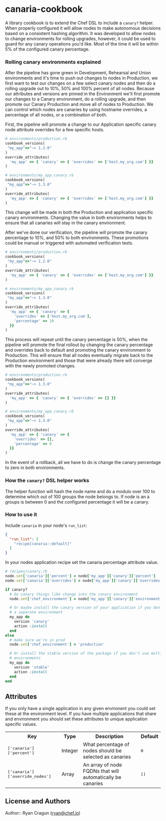 # canaria-cookbook

A library cookbook is to extend the Chef DSL to include a `canary?` helper. When
properly configured it will allow nodes to make autonomous decisions based on a
consistent hashing algorithm. It was developed to allow nodes to change
environments for rolling upgrades, however, it could be used to guard for any
canary operations you'd like. Most of the time it will be within 5% of the
configured canary percentage.

### Rolling canary environments explained
After the pipeline has gone green in Development, Rehearsal and Union environments
and it's time to push out changes to nodes in Production, we first want to test
our changes on a few select canary nodes and then do a rolling upgrade out to
10%, 50% and 100% percent of all nodes.  Because our attributes and versions are
pinned in the Environment we'll first promote our changes to a Canary
environment, do a rolling upgrade, and then promote our Canary Production and
move all of nodes to Production.  We can control which nodes are canaries by
using hostname overrides, a percentage of all nodes, or a combination of both.

First, the pipeline will promote a change to our Application specific canary node
attribute overrides for a few specific hosts.

```ruby
# environments/production.rb
cookbook_versions(
 "my_app"=>"~> 1.2.0"
)
override_attributes(
  'my_app' => { 'canary' => { 'overrides' => ['host.my_org.com'] }}
)

# environments/my_app_canary.rb
cookbook_versions(
 "my_app"=>"~> 1.3.0"
)
override_attributes(
  'my_app' => { 'canary' => { 'overrides' => ['host.my_org.com'] }}
)
```

This change will be made in both the Production and application specific
canary environments.  Changing the value in both environments helps to ensure
that all canaries will stay in the canary environment.

After we've done our verification, the pipeline will promote the canary
percentage to 10%, and 50% to both environments.  These promotions could be manual
or triggered with automated verification tests.

```ruby
# environments/production.rb
cookbook_versions(
 "my_app"=>"~> 1.2.0"
)
override_attributes(
  'my_app' => { 'canary' => { 'overrides' => ['host.my_org.com'] }}
)

# environments/my_app_canary.rb
cookbook_versions(
 "my_app"=>"~> 1.3.0"
)
override_attributes(
  'my_app' => { 'canary' => {
    'overrides' => ['host.my_org.com'],
    'percentage' => 10
  }}
)
```

This process will repeat until the canary percentage is 50%, when the pipeline
will promote the final rollout by changing the canary percentage and overrides
back to default and promoting the canary environment to Production.
This will ensure that all nodes eventually migrate back to the Production
environment and those that were already there will converge with the newly
promoted changes.

```ruby
# environments/production.rb
cookbook_versions(
 "my_app"=>"~> 1.3.0"
)
override_attributes(
  'my_app' => { 'canary' => { 'overrides' => [] }}
)

# environments/my_app_canary.rb
cookbook_versions(
 "my_app"=>"~> 1.3.0"
)
override_attributes(
  'my_app' => { 'canary' => {
    'overrides' => [],
    'percentage' => 0
  }}
)
```

In the event of a rollback, all we have to do is change the canary percentage to
zero in both environments.

### How the `canary?` DSL helper works
The helper function will hash the node name and do a modulo over 100 to determine
which out of 100 groups the node belongs to. If node is an a groups is between
0 and the configured percentage it will be a canary.

### How to use it
Include `canaria` in your node's `run_list`:

```json
{
  "run_list": [
    "recipe[canaria::default]"
  ]
}
```

In your nodes application recipe set the canaria percentage attribute value.

```ruby
# recipes/canary.rb
node.set['canaria']['percent'] = node['my_app']['canary']['percent']
node.set['canaria']['overrides'] = node['my_app']['canary']['overrides']

if canary?
  # Do canary things like change into the canary environment
  node.set['chef_environment'] = node['my_app']['canary']['environment']

  # Or maybe install the canary version of your application if you don't have
  # a separate environment
  my_app do
    version 'canary'
    action :install
  end
else
  # make sure we're in prod
  node.set['chef_environment'] = 'production'

  # Or install the stable version of the package if you don't use multiple
  # environments
  my_app do
    version 'stable'
    action :install
  end
end
```

## Attributes

If you only have a single application in any given environent you could set
these at the environment level.  If you have multiple applications that share
and environment you should set these attributes to unique application specific
values.

<table>
  <tr>
    <th>Key</th>
    <th>Type</th>
    <th>Description</th>
    <th>Default</th>
  </tr>
  <tr>
    <td><tt>['canaria']['percent']</tt></td>
    <td>Integer</td>
    <td>What percentage of nodes should be selected as canaries</td>
    <td><tt>0</tt></td>
  </tr>
  <tr>
    <td><tt>['canaria']['override_nodes']</tt></td>
    <td>Array</td>
    <td>An array of node FQDNs that will automatically be canaries</td>
    <td><tt>[]</tt></td>
  </tr>
</table>

## License and Authors

Author:: Ryan Cragun (<ryan@chef.io>)
